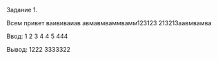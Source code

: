 Задание 1.

Всем привет
ваививаиав
авмавмваммвамм123123
213213аавмвамва

Ввод:
1 2 3 4
4 5
444

Вывод:
1222 3333322